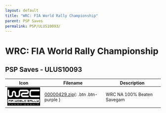 ```yaml
---
layout: default
title: "WRC: FIA World Rally Championship"
parent: PSP Saves
permalink: PSP/ULUS10093/
---
```

# WRC: FIA World Rally Championship

## PSP Saves - ULUS10093

| Icon | Filename | Description |
|------|----------|-------------|
| ![WRC: FIA World Rally Championship](ICON0.PNG) | [00000429.zip](00000429.zip){: .btn .btn-purple } | WRC NA 100% Beaten Savegam |
